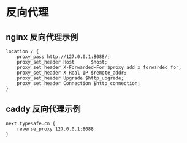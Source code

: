 # 反向代理

## nginx 反向代理示例

```shell
location / {
    proxy_pass http://127.0.0.1:8088/;
    proxy_set_header Host      $host;
    proxy_set_header X-Forwarded-For $proxy_add_x_forwarded_for;
    proxy_set_header X-Real-IP $remote_addr;
    proxy_set_header Upgrade $http_upgrade;
    proxy_set_header Connection $http_connection;
}
```

## caddy 反向代理示例

```shell
next.typesafe.cn {
    reverse_proxy 127.0.0.1:8088
}
```